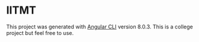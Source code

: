 # IITMT

This project was generated with [Angular CLI](https://github.com/angular/angular-cli) version 8.0.3.
This is a college project but feel free to use.
